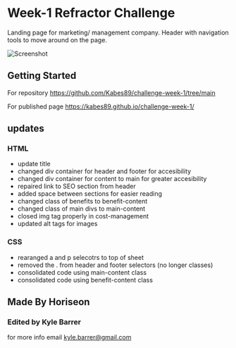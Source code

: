 # Week-1 Refractor Challenge

Landing page for marketing/ management company. Header with navigation tools to move around on the page.

![Screenshot](./assets/images/Snapshot.png)

## Getting Started

For repository
https://github.com/Kabes89/challenge-week-1/tree/main

For published page
https://kabes89.github.io/challenge-week-1/

## updates

### HTML
* update title
* changed div container for header and footer for accesibility
* changed div container for content to main for greater accesibility
* repaired link to SEO section from header
* added space between sections for easier reading
* changed class of benefits to benefit-content
* changed class of main divs to main-content
* closed img tag properly in cost-management 
* updated alt tags for images

### CSS
* rearanged a and p selecotrs to top of sheet
* removed the . from header and footer selectors (no longer classes)
* consolidated code using main-content class
* consolidated code using benefit-content class

## Made By Horiseon

### Edited by Kyle Barrer
for more info email kyle.barrer@gmail.com